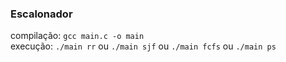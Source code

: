 ### Escalonador

compilação: `gcc main.c -o main`<br>
execução: `./main rr` ou `./main sjf` ou `./main fcfs` ou `./main ps`
